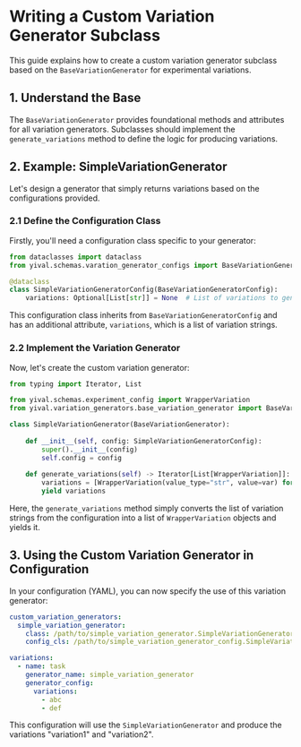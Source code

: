 # Writing a Custom Variation Generator Subclass

This guide explains how to create a custom variation generator subclass based on
the `BaseVariationGenerator` for experimental variations.

## 1. Understand the Base

The `BaseVariationGenerator` provides foundational methods and attributes for all
variation generators. Subclasses should implement the `generate_variations`
method to define the logic for producing variations.

## 2. Example: SimpleVariationGenerator

Let's design a generator that simply returns variations based on the configurations
provided.

### 2.1 Define the Configuration Class

Firstly, you'll need a configuration class specific to your generator:

```python
from dataclasses import dataclass
from yival.schemas.varation_generator_configs import BaseVariationGeneratorConfig

@dataclass
class SimpleVariationGeneratorConfig(BaseVariationGeneratorConfig):
    variations: Optional[List[str]] = None  # List of variations to generate
```

This configuration class inherits from `BaseVariationGeneratorConfig` and has an
additional attribute, `variations`, which is a list of variation strings.

### 2.2 Implement the Variation Generator

Now, let's create the custom variation generator:

```python
from typing import Iterator, List

from yival.schemas.experiment_config import WrapperVariation
from yival.variation_generators.base_variation_generator import BaseVariationGenerator

class SimpleVariationGenerator(BaseVariationGenerator):
    
    def __init__(self, config: SimpleVariationGeneratorConfig):
        super().__init__(config)
        self.config = config
    
    def generate_variations(self) -> Iterator[List[WrapperVariation]]:
        variations = [WrapperVariation(value_type="str", value=var) for var in self.config.variations]
        yield variations
```

Here, the `generate_variations` method simply converts the list of variation
strings from the configuration into a list of `WrapperVariation` objects and yields
it.

## 3. Using the Custom Variation Generator in Configuration

In your configuration (YAML), you can now specify the use of this variation
generator:

```yaml
custom_variation_generators:
  simple_variation_generator:
    class: /path/to/simple_variation_generator.SimpleVariationGenerator
    config_cls: /path/to/simple_variation_generator_config.SimpleVariationGeneratorConfig
```

```yaml
variations:
  - name: task
    generator_name: simple_variation_generator
    generator_config:
      variations:
        - abc
        - def
```

This configuration will use the `SimpleVariationGenerator` and produce the
variations "variation1" and "variation2".
